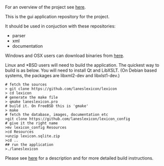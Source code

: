  For an overview of the project see [here](http://laneslexicon.github.io).

This is the gui application repository for the project.

It should be used in conjuction with these repositories:

+ parser
+ xml
+ documentation


Windows and OSX users can download binaries from [here](https://github.com/laneslexicon/lexicon/releases).


Linux and *BSD users will need to build the application. The quickest way to build is as below. You will need to install Qt and LibXSLT. (On Debian based systems, the packages are libxml2-dev and libxlst1-dev.)


```
# fetch the sources
> git clone https://github.com/laneslexicon/lexicon
> cd lexicon
# generate the make file
> qmake laneslexicon.pro
# build it. On FreeBSD this is 'gmake'
> make
# fetch the database, images, documentation etc
>git clone https://github.com/laneslexicon/lexicon_config
# give it the right name
>mv lexicon_config Resources
>cd Resources
>unzip lexicon.sqlite.zip
>cd ..
## run the application
>./laneslexicon
```

Please see [here](http://laneslexicon.github.io/lexicon/site/dev-guide/build/index.html) for a description and for more detailed build instructions.
